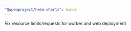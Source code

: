 ```yaml
---
"@openproject/helm-charts": minor
---
```


Fix resource limits/requests for worker and web deployment
